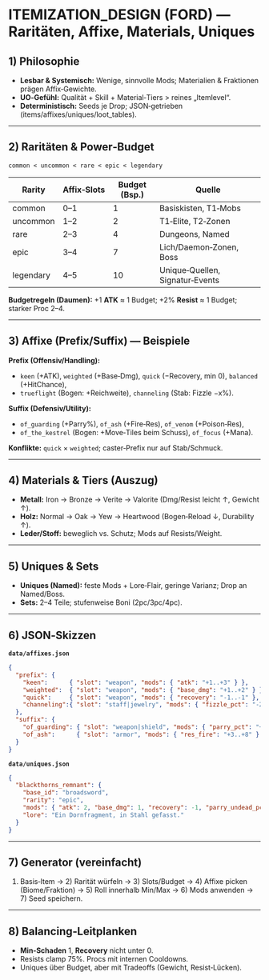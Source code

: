 # ITEMIZATION_DESIGN (FORD) — Raritäten, Affixe, Materials, Uniques

## 1) Philosophie
- **Lesbar & Systemisch:** Wenige, sinnvolle Mods; Materialien & Fraktionen prägen Affix‑Gewichte.
- **UO‑Gefühl:** Qualität + Skill + Material‑Tiers > reines „Itemlevel“.
- **Deterministisch:** Seeds je Drop; JSON‑getrieben (items/affixes/uniques/loot_tables).

---

## 2) Raritäten & Power‑Budget
`common < uncommon < rare < epic < legendary`

| Rarity    | Affix‑Slots | Budget (Bsp.) | Quelle                                   |
|-----------|-------------|----------------|------------------------------------------|
| common    | 0–1         | 1              | Basiskisten, T1‑Mobs                     |
| uncommon  | 1–2         | 2              | T1‑Elite, T2‑Zonen                       |
| rare      | 2–3         | 4              | Dungeons, Named                          |
| epic      | 3–4         | 7              | Lich/Daemon‑Zonen, Boss                  |
| legendary | 4–5         | 10             | Unique‑Quellen, Signatur‑Events          |

**Budgetregeln (Daumen):** +1 **ATK** ≈ 1 Budget; +2% **Resist** ≈ 1 Budget; starker Proc 2–4.

---

## 3) Affixe (Prefix/Suffix) — Beispiele
**Prefix (Offensiv/Handling):**
- `keen` (+ATK), `weighted` (+Base‑Dmg), `quick` (−Recovery, min 0), `balanced` (+HitChance),
- `trueflight` (Bogen: +Reichweite), `channeling` (Stab: Fizzle −x%).

**Suffix (Defensiv/Utility):**
- `of_guarding` (+Parry%), `of_ash` (+Fire‑Res), `of_venom` (+Poison‑Res),
- `of_the_kestrel` (Bogen: +Move‑Tiles beim Schuss), `of_focus` (+Mana).

**Konflikte:** `quick` × `weighted`; caster‑Prefix nur auf Stab/Schmuck.

---

## 4) Materials & Tiers (Auszug)
- **Metall:** Iron → Bronze → Verite → Valorite (Dmg/Resist leicht ↑, Gewicht ↑).
- **Holz:** Normal → Oak → Yew → Heartwood (Bogen‑Reload ↓, Durability ↑).
- **Leder/Stoff:** beweglich vs. Schutz; Mods auf Resists/Weight.

---

## 5) Uniques & Sets
- **Uniques (Named):** feste Mods + Lore‑Flair, geringe Varianz; Drop an Named/Boss.
- **Sets:** 2–4 Teile; stufenweise Boni (2pc/3pc/4pc).

---

## 6) JSON‑Skizzen
**`data/affixes.json`**
```json
{
  "prefix": {
    "keen":      { "slot": "weapon", "mods": { "atk": "+1..+3" } },
    "weighted":  { "slot": "weapon", "mods": { "base_dmg": "+1..+2" } },
    "quick":     { "slot": "weapon", "mods": { "recovery": "-1..-1" }, "conflicts": ["weighted"] },
    "channeling":{ "slot": "staff|jewelry", "mods": { "fizzle_pct": "-2..-6" } }
  },
  "suffix": {
    "of_guarding": { "slot": "weapon|shield", "mods": { "parry_pct": "+2..+6" } },
    "of_ash":      { "slot": "armor", "mods": { "res_fire": "+3..+8" } }
  }
}
```

**`data/uniques.json`**
```json
{
  "blackthorns_remnant": {
    "base_id": "broadsword",
    "rarity": "epic",
    "mods": { "atk": 2, "base_dmg": 1, "recovery": -1, "parry_undead_pct": 3 },
    "lore": "Ein Dornfragment, in Stahl gefasst."
  }
}
```

---

## 7) Generator (vereinfacht)
1) Basis‑Item → 2) Rarität würfeln → 3) Slots/Budget → 4) Affixe picken (Biome/Fraktion)
→ 5) Roll innerhalb Min/Max → 6) Mods anwenden → 7) Seed speichern.

---

## 8) Balancing‑Leitplanken
- **Min‑Schaden** 1, **Recovery** nicht unter 0.
- Resists clamp 75%. Procs mit internen Cooldowns.
- Uniques über Budget, aber mit Tradeoffs (Gewicht, Resist‑Lücken).
